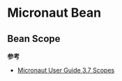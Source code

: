 # Micronaut Bean
## Bean Scope
**参考**
- [Micronaut User Guide 3.7 Scopes](https://docs.micronaut.io/latest/guide/#scopes)